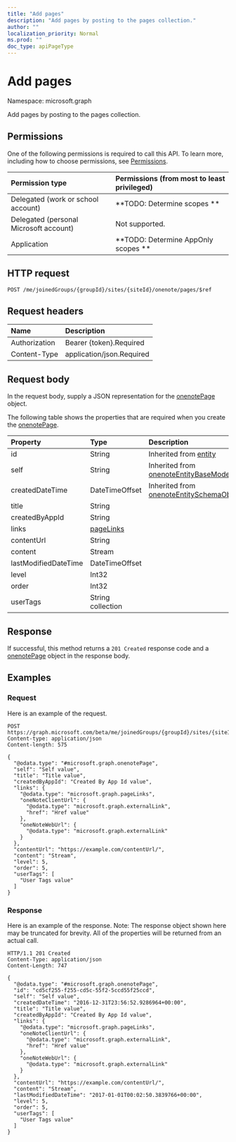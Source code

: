 ```yaml
---
title: "Add pages"
description: "Add pages by posting to the pages collection."
author: ""
localization_priority: Normal
ms.prod: ""
doc_type: apiPageType
---
```


# Add pages

Namespace: microsoft.graph

Add pages by posting to the pages collection.

## Permissions
One of the following permissions is required to call this API. To learn more, including how to choose permissions, see [Permissions](/concepts/permissions-reference.md).

|Permission type|Permissions (from most to least privileged)|
|:---|:---|
|Delegated (work or school account)|**TODO: Determine scopes **|
|Delegated (personal Microsoft account)|Not supported.|
|Application|**TODO: Determine AppOnly scopes **|

## HTTP request
<!-- {
  "blockType": "ignored"
}
-->
``` http
POST /me/joinedGroups/{groupId}/sites/{siteId}/onenote/pages/$ref
```

## Request headers
|Name|Description|
|:---|:---|
|Authorization|Bearer {token}.Required|
|Content-Type|application/json.Required|

## Request body
In the request body, supply a JSON representation for the [onenotePage](../resources/onenotepage.md) object.

The following table shows the properties that are required when you create the [onenotePage](../resources/onenotepage.md).

|Property|Type|Description|
|:---|:---|:---|
|id|String| Inherited from [entity](../resources/entity.md)|
|self|String| Inherited from [onenoteEntityBaseModel](../resources/onenoteentitybasemodel.md)|
|createdDateTime|DateTimeOffset| Inherited from [onenoteEntitySchemaObjectModel](../resources/onenoteentityschemaobjectmodel.md)|
|title|String||
|createdByAppId|String||
|links|[pageLinks](../resources/pagelinks.md)||
|contentUrl|String||
|content|Stream||
|lastModifiedDateTime|DateTimeOffset||
|level|Int32||
|order|Int32||
|userTags|String collection||



## Response
If successful, this method returns a `201 Created` response code and a [onenotePage](../resources/onenotepage.md) object in the response body.

## Examples

### Request
Here is an example of the request.
<!-- {
  "blockType": "request",
  "name": "create_onenotepage_from_"
}
-->
``` http
POST https://graph.microsoft.com/beta/me/joinedGroups/{groupId}/sites/{siteId}/onenote/pages
Content-type: application/json
Content-length: 575

{
  "@odata.type": "#microsoft.graph.onenotePage",
  "self": "Self value",
  "title": "Title value",
  "createdByAppId": "Created By App Id value",
  "links": {
    "@odata.type": "microsoft.graph.pageLinks",
    "oneNoteClientUrl": {
      "@odata.type": "microsoft.graph.externalLink",
      "href": "Href value"
    },
    "oneNoteWebUrl": {
      "@odata.type": "microsoft.graph.externalLink"
    }
  },
  "contentUrl": "https://example.com/contentUrl/",
  "content": "Stream",
  "level": 5,
  "order": 5,
  "userTags": [
    "User Tags value"
  ]
}
```

### Response
Here is an example of the response. Note: The response object shown here may be truncated for brevity. All of the properties will be returned from an actual call.
<!-- {
  "blockType": "response",
  "truncated": true,
  "@odata.type": "microsoft.graph.onenotepage"
}
-->
``` http
HTTP/1.1 201 Created
Content-Type: application/json
Content-Length: 747

{
  "@odata.type": "#microsoft.graph.onenotePage",
  "id": "cd5cf255-f255-cd5c-55f2-5ccd55f25ccd",
  "self": "Self value",
  "createdDateTime": "2016-12-31T23:56:52.9286964+00:00",
  "title": "Title value",
  "createdByAppId": "Created By App Id value",
  "links": {
    "@odata.type": "microsoft.graph.pageLinks",
    "oneNoteClientUrl": {
      "@odata.type": "microsoft.graph.externalLink",
      "href": "Href value"
    },
    "oneNoteWebUrl": {
      "@odata.type": "microsoft.graph.externalLink"
    }
  },
  "contentUrl": "https://example.com/contentUrl/",
  "content": "Stream",
  "lastModifiedDateTime": "2017-01-01T00:02:50.3839766+00:00",
  "level": 5,
  "order": 5,
  "userTags": [
    "User Tags value"
  ]
}
```

